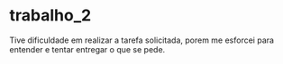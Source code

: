 # trabalho_2
Tive dificuldade em realizar a tarefa solicitada, porem me esforcei para entender e tentar entregar o que se pede. 
